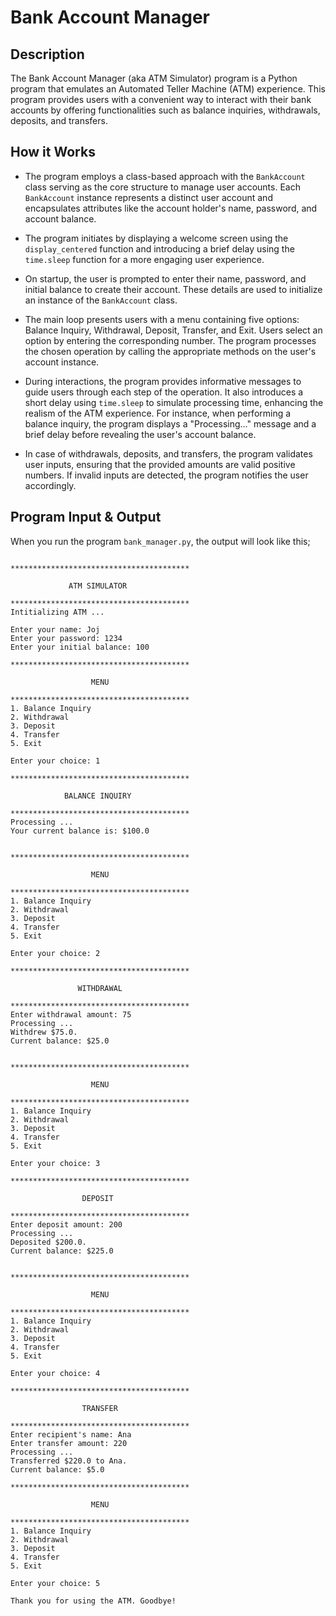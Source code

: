 # Bank Account Manager

## Description

The Bank Account Manager (aka ATM Simulator) program is a Python program that emulates an Automated Teller Machine (ATM) experience. This program provides users with a convenient way to interact with their bank accounts by offering functionalities such as balance inquiries, withdrawals, deposits, and transfers.

## How it Works

- The program employs a class-based approach with the `BankAccount` class serving as the core structure to manage user accounts. Each `BankAccount` instance represents a distinct user account and encapsulates attributes like the account holder's name, password, and account balance.

- The program initiates by displaying a welcome screen using the `display_centered` function and introducing a brief delay using the `time.sleep` function for a more engaging user experience.

- On startup, the user is prompted to enter their name, password, and initial balance to create their account. These details are used to initialize an instance of the `BankAccount` class.

- The main loop presents users with a menu containing five options: Balance Inquiry, Withdrawal, Deposit, Transfer, and Exit. Users select an option by entering the corresponding number. The program processes the chosen operation by calling the appropriate methods on the user's account instance.

- During interactions, the program provides informative messages to guide users through each step of the operation. It also introduces a short delay using `time.sleep` to simulate processing time, enhancing the realism of the ATM experience. For instance, when performing a balance inquiry, the program displays a "Processing..." message and a brief delay before revealing the user's account balance.

- In case of withdrawals, deposits, and transfers, the program validates user inputs, ensuring that the provided amounts are valid positive numbers. If invalid inputs are detected, the program notifies the user accordingly.

## Program Input & Output

When you run the program `bank_manager.py`, the output will look like this;

```

****************************************

             ATM SIMULATOR
             
****************************************
Intitializing ATM ...

Enter your name: Joj
Enter your password: 1234
Enter your initial balance: 100

****************************************

                  MENU
                  
****************************************
1. Balance Inquiry
2. Withdrawal
3. Deposit
4. Transfer
5. Exit

Enter your choice: 1

****************************************

            BALANCE INQUIRY
            
****************************************
Processing ...
Your current balance is: $100.0 


****************************************

                  MENU
                  
****************************************
1. Balance Inquiry
2. Withdrawal
3. Deposit
4. Transfer
5. Exit

Enter your choice: 2

****************************************

               WITHDRAWAL
               
****************************************
Enter withdrawal amount: 75
Processing ...
Withdrew $75.0.
Current balance: $25.0


****************************************

                  MENU
                  
****************************************
1. Balance Inquiry
2. Withdrawal
3. Deposit
4. Transfer
5. Exit

Enter your choice: 3

****************************************

                DEPOSIT
                
****************************************
Enter deposit amount: 200
Processing ...
Deposited $200.0.
Current balance: $225.0


****************************************

                  MENU
                  
****************************************
1. Balance Inquiry
2. Withdrawal
3. Deposit
4. Transfer
5. Exit

Enter your choice: 4

****************************************

                TRANSFER
                
****************************************
Enter recipient's name: Ana
Enter transfer amount: 220
Processing ...
Transferred $220.0 to Ana.
Current balance: $5.0

****************************************

                  MENU
                  
****************************************
1. Balance Inquiry
2. Withdrawal
3. Deposit
4. Transfer
5. Exit

Enter your choice: 5

Thank you for using the ATM. Goodbye!
```